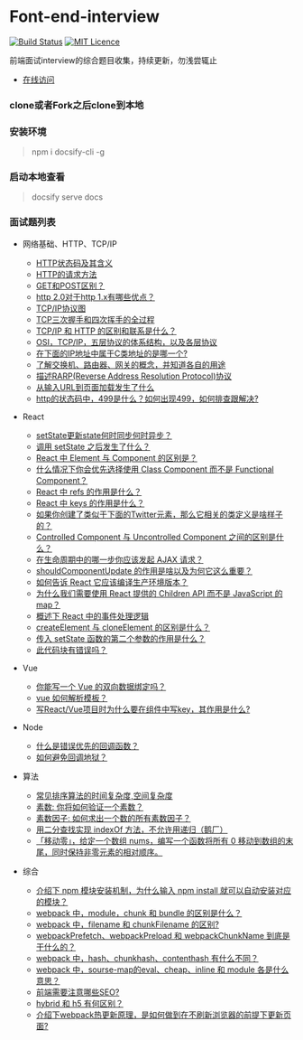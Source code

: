 # Font-end-interview

[![Build Status](https://travis-ci.org/nieyafei/front-end-interview.svg?branch=master)](https://travis-ci.org/nieyafei/front-end-interview)
[![MIT Licence](https://badges.frapsoft.com/os/mit/mit.svg?v=103)](https://opensource.org/licenses/mit-license.php)

前端面试interview的综合题目收集，持续更新，勿浅尝辄止

- [在线访问](http://codehtml.cn/front-end-interview)

### clone或者Fork之后clone到本地

### 安装环境
> npm i docsify-cli -g

### 启动本地查看
> docsify serve docs

### 面试题列表

* 网络基础、HTTP、TCP/IP
  * [HTTP状态码及其含义](./docs/basic.md)
  * [HTTP的请求方法](./docs/http-request.md)
  * [<span></span>GET和POST区别？](./docs/http-get-post.md)
  * [http 2.0对于http 1.x有哪些优点？](./docs/http/http-1.md)
  * [TCP/IP协议图](./docs/http/tcp-ip-1.md)
  * [TCP三次握手和四次挥手的全过程](./docs/http/http-3.md)
  * [TCP/IP 和 HTTP 的区别和联系是什么？](./docs/http/http-2.md)
  * [OSI，TCP/IP，五层协议的体系结构，以及各层协议](./docs/http/http-bas.md)
  * [在下面的IP地址中属于C类地址的是哪一个?](./docs/http/http-4.md)
  * [了解交换机、路由器、网关的概念，并知道各自的用途](./docs/http/http-5.md)
  * [描述RARP(Reverse Address Resolution Protocol)协议](./docs/http/http-6.md)
  * [从输入URL到页面加载发生了什么](./docs/http/http-7.md)
  * [http的状态码中，499是什么？如何出现499，如何排查跟解决?](./docs/http/http-8.md)
  
* React
  * [setState更新state何时同步何时异步？](./docs/react/re-16.md)
  * [调用 setState 之后发生了什么？](./docs/react/re-1.md)
  * [React 中 Element 与 Component 的区别是？](./docs/react/re-2.md)
  * [什么情况下你会优先选择使用 Class Component 而不是 Functional Component？](./docs/react/re-3.md)
  * [React 中 refs 的作用是什么？](./docs/react/re-4.md)
  * [React 中 keys 的作用是什么？](./docs/react/re-5.md)
  * [如果你创建了类似于下面的Twitter元素，那么它相关的类定义是啥样子的？](./docs/react/re-6.md)
  * [Controlled Component 与 Uncontrolled Component 之间的区别是什么？](./docs/react/re-7.md)
  * [在生命周期中的哪一步你应该发起 AJAX 请求？](./docs/react/re-8.md)
  * [shouldComponentUpdate 的作用是啥以及为何它这么重要？](./docs/react/re-9.md)
  * [如何告诉 React 它应该编译生产环境版本？](./docs/react/re-10.md)
  * [为什么我们需要使用 React 提供的 Children API 而不是 JavaScript 的 map？](./docs/react/re-11.md)
  * [概述下 React 中的事件处理逻辑](./docs/react/re-12.md)
  * [createElement 与 cloneElement 的区别是什么？](./docs/react/re-13.md)
  * [传入 setState 函数的第二个参数的作用是什么？](./docs/react/re-14.md)
  * [此代码块有错误吗？](./docs/react/re-15.md)    

* Vue
  * [你能写一个 Vue 的双向数据绑定吗？](./docs/vue/v-1.md)
  * [vue 如何解析模板？](./docs/vue/temp.md)
  * [写React/Vue项目时为什么要在组件中写key，其作用是什么?](./docs/vue/v-2.md)

* Node
  * [什么是错误优先的回调函数？](./docs/node/n-1.md)
  * [如何避免回调地狱？](./docs/node/n-2.md)

* 算法
  * [<span></span>常见排序算法的时间复杂度,空间复杂度](./docs/algorithm-1.md)
  * [素数: 你将如何验证一个素数？](./docs/algorithm/alg-2.md)
  * [素数因子: 如何求出一个数的所有素数因子？](./docs/algorithm/alg-3.md)
  * [用二分查找实现 indexOf 方法，不允许用递归（鹅厂）](./docs/algorithm/alg-4.md)
  * [「移动零」，给定一个数组 nums，编写一个函数将所有 0 移动到数组的末尾，同时保持非零元素的相对顺序。](./docs/algorithm/alg-5.md)

* 综合
  * [介绍下 npm 模块安装机制，为什么输入 npm install 就可以自动安装对应的模块？](./docs/compre/com-1.md)
  * [webpack 中，module，chunk 和 bundle 的区别是什么？](./docs/compre/com-2.md)
  * [webpack 中，filename 和 chunkFilename 的区别?](./docs/compre/com-3.md)
  * [webpackPrefetch、webpackPreload 和 webpackChunkName 到底是干什么的？](./docs/compre/com-4.md)
  * [webpack 中，hash、chunkhash、contenthash 有什么不同？](./docs/compre/com-5.md)
  * [webpack 中，sourse-map的eval、cheap、inline 和 module 各是什么意思？](./docs/compre/com-6.md)
  * [<span></span>前端需要注意哪些SEO?](./docs/inv-1.md)  
  * [hybrid 和 h5 有何区别？](./docs/compre/hybrid-h5.md)
  * [介绍下webpack热更新原理，是如何做到在不刷新浏览器的前提下更新页面?](./docs/compre/webpack-hot.md)